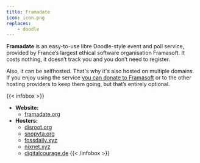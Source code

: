 ```yaml
---
title: Framadate
icon: icon.png
replaces:
    - doodle
---
```


**Framadate** is an easy-to-use libre Doodle-style event and poll service, provided by France’s largest ethical software organisation Framasoft. It costs nothing, it doesn’t track you and you don’t need to register.

Also, it can be selfhosted. That's why it's also hosted on multiple domains. If you enjoy using the service [you can donate to Framasoft][frama-donate] or to the other hosting providers to keep them going, but that’s entirely optional.

{{< infobox >}}
- **Website:**
    - [framadate.org](https://framadate.org/)
- **Hosters:**
    - [disroot.org](https://poll.disroot.org/)
    - [snopyta.org](https://poll.snopyta.org/)
    - [fossdaily.xyz](https://poll.fossdaily.xyz/)
    - [nixnet.xyz](https://poll.nixnet.xyz/)
    - [digitalcourage.de](https://poll.digitalcourage.de/)
{{< /infobox >}}

[frama-donate]: https://soutenir.framasoft.org/en/